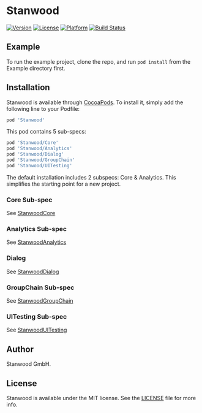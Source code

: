 # Stanwood

[![Version](https://img.shields.io/cocoapods/v/Stanwood.svg?style=flat)](http://cocoapods.org/pods/Stanwood)
[![License](https://img.shields.io/cocoapods/l/Stanwood.svg?style=flat)](http://cocoapods.org/pods/Stanwood)
[![Platform](https://img.shields.io/cocoapods/p/Stanwood.svg?style=flat)](http://cocoapods.org/pods/Stanwood)
[![Build Status](https://travis-ci.org/stanwood/Stanwood_Root_iOS.svg?branch=master)](https://travis-ci.org/stanwood/Stanwood_Root_iOS)
## Example

To run the example project, clone the repo, and run `pod install` from the Example directory first.

## Installation

Stanwood is available through [CocoaPods](http://cocoapods.org). To install
it, simply add the following line to your Podfile:

```ruby
pod 'Stanwood'
```

This pod contains 5 sub-specs: 

```ruby
pod 'Stanwood/Core'
pod 'Stanwood/Analytics'
pod 'Stanwood/Dialog'
pod 'Stanwood/GroupChain'
pod 'Stanwood/UITesting'
```

The default installation includes 2 subspecs: Core & Analytics. This simplifies the starting point for a new project. 

### Core Sub-spec

See [StanwoodCore](https://cocoapods.org/pods/StanwoodCore)

### Analytics Sub-spec

See [StanwoodAnalytics](https://cocoapods.org/pods/StanwoodAnalytics)

### Dialog

See [StanwoodDialog](https://cocoapods.org/pods/StanwoodDialog)

### GroupChain Sub-spec

See [StanwoodGroupChain](https://cocoapods.org/pods/StanwoodGroupChain)

### UITesting Sub-spec

See [StanwoodUITesting](https://cocoapods.org/pods/StanwoodUITesting)


## Author

Stanwood GmbH.

## License

Stanwood is available under the MIT license. See the [LICENSE](https://github.com/stanwood/Stanwood_Root_iOS/blob/master/LICENSE) file for more info.
